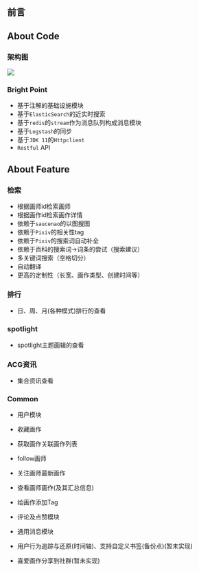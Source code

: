  ## 前言

## About Code

### 架构图

![](https://s2.ax1x.com/2020/03/10/8Fn2kT.png)

### Bright Point

- 基于注解的基础设施模块
- 基于`ElasticSearch`的近实时搜索
- 基于`redis`的`stream`作为消息队列构成消息模块
- 基于`Logstash`的同步
- 基于`JDK 11`的`Httpclient`
- `Restful` API

## About Feature

### 检索

- 根据画师id检索画师
- 根据画作id检索画作详情
- 依赖于`saucenao`的以图搜图
- 依赖于`Pixiv`的相关性tag
- 依赖于`Pixiv`的搜索词自动补全
- 依赖于百科的搜索词->词条的尝试（搜索建议）
- 多关键词搜索（空格切分）
- 自动翻译
- 更高的定制性（长宽、画作类型、创建时间等）

### 排行

- 日、周、月(各种模式)排行的查看

### spotlight

- spotlight主题画辑的查看

### ACG资讯

- 集合资讯查看

### Common

- 用户模块

- 收藏画作

- 获取画作关联画作列表

- follow画师

- 关注画师最新画作

- 查看画师画作(及其汇总信息)

- 给画作添加Tag

- 评论及点赞模块

- 通用消息模块

- 用户行为追踪与还原(时间轴)、支持自定义书签(备份点)(暂未实现)

- 喜爱画作分享到社群(暂未实现)

  